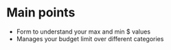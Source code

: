 # Main points

- Form to understand your max and min $ values
- Manages your budget limit over different categories
